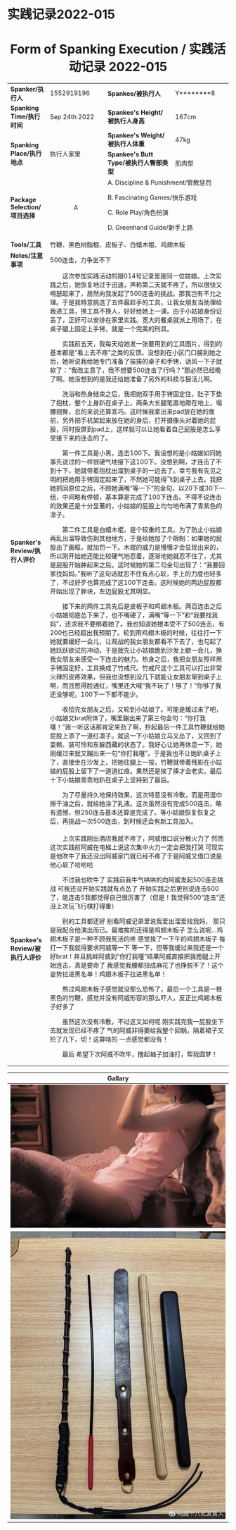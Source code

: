 # 实践记录2022-015

# <center>Form of Spanking Execution / 实践活动记录 2022-015</center>
<table>
    <tr>
        <td><b>Spanker/执行人</b></td>
        <td>1552919196</td>
        <td><b>Spankee/被执行人</b></td>
        <td>Y********8</td>
    </tr>
    <tr>
        <td><b>Spanking Time/执行时间</b></td>
        <td>Sep 24th 2022</td>
        <td><b>Spankee's Height/被执行人身高</b></td>
        <td>167cm</td>
    </tr>
    <tr>
        <td rowspan=2><b>Spanking Place/执行地点</b></td>
        <td rowspan=2>执行人家里</td>
        <td><b>Spankee's Weight/被执行人体重</b></td>
        <td>47kg</td>
    </tr> 
    <tr>
        <td><b>Spankee's Butt Type/被执行人臀部类型</b></td>
        <td>肌肉型</td>
    </tr>
    <tr>
        <td><b>Package Selection/项目选择</b></td>
        <td style="text-align: center;">A</td>
        <td colspan =2>
        A. Discipline & Punishment/管教惩罚

B. Fascinating Games/快乐游戏

C. Role Play/角色扮演

D. Greenhand Guide/新手上路
        </td>
    </tr>
    <tr>
        <td><b>Tools/工具</b></td>
        <td colspan=3>竹鞭、黑色树脂棍、皮板子、白蜡木棍、鸡翅木板</td>
    </tr>
    <tr>
        <td><b>Notes/注意事项</b></td>
        <td colspan=3>500连击，力争坐不下</td>
    </tr>
    <tr>
        <td><b>Spanker's Review/执行人评价</b></td>
        <td colspan=3>&emsp;&emsp;这次参加实践活动的跟014号记录里是同一位姑娘。上次实践之后，她恢复地过于迅速，声称第二天就不疼了，所以很快又嘚瑟起来了，居然向我发起了500连击的挑战。那我岂有不允之理。于是我特意挑选了五件最趁手的工具，让我女朋友当助理给我递工具，换工具不换人，好好给她上一课。由于小姑娘身份证丢了，正好可以安排在家里实践。宽大的餐桌就派上用场了，在桌子腿上固定上手铐，就是一个完美的刑具。

&emsp;&emsp;实践前五天，我每天给她发一张要用到的工具图片，得到的基本都是“看上去不疼”之类的反馈。没想到在小区门口接到她之后，她听说我给她专门准备了挨揍的桌子和手铐，话风一下子就软了：“我改主意了，我不想要500连击了行吗？”那必然已经晚了啊。她没想到的是我还给她准备了另外的科技与狠活儿啊。

&emsp;&emsp;洗浴和热身结束之后，我把她双手用手铐固定住，肚子下垫了抱枕，整个上身趴在桌子上，两条大长腿笔直地蹬在地上，塌腰翘臀，总的来说还算乖巧。这时候我拿出来pad放在她的面前，另外把手机架起来放在她的身后，打开摄像头对着她的屁股，同时投屏到pad上，这样就可以让她看着自己屁股是怎么享受接下来的连击的了。

&emsp;&emsp;第一件工具是小黑，连击100下。我设想的是小姑娘如同她事先说过的一样很硬气地接下这100下。没想到啊，才连击了不到十下，她就带着抱枕出溜到桌子的一边去了。幸亏我有先见之明的把她用手铐固定起来了，不然她可能得飞到桌子上去。我把她抓回原位之后，不顾她满嘴“等一下”的金句，以20下或30下一组，中间略有停顿，基本算是完成了100下连击。不得不说连击的效果还是十分显著的，小姑娘的屁股上均匀地布满了青紫色的凛子。

&emsp;&emsp;第二件工具是白蜡木棍，是个较重的工具。为了防止小姑娘再乱出溜导致伤到其他地方，于是给她加了个限制：如果她的屁股出了画框，就加罚一下。木棍的威力是慢慢才会显现出来的，所以刚开始她还能比较硬气地忍着，逐渐地她就忍不住了，尤其是屁股开始肿起来之后。这时候她的第二句金句出现了：“我要回家找妈妈。”我听了这句话就忍不住有点心软，手上的力度也轻多了，不过好歹也算完成了这100下连击。这时候她的两边屁股都开始出现了肿块，左边屁股尤其明显。

&emsp;&emsp;接下来的两件工具先后是皮板子和鸡翅木板。两百连击之后小姑娘彻底怂下来了，也不嘴硬了，满嘴“等一下”和“我要找我妈”，还求我不要绑着她了。我也知道她根本受不了500连击，有200也已经超出我预期了。轮到用鸡翅木板的时候，往往打一下她就要缓好一会儿，让观战的我女朋友都看不下去了，也勾起了她跃跃欲试的冲动。于是就先让小姑娘跪到沙发上歇一会儿，换我女朋友来感受一下连击的魅力。热身之后，我把女朋友照样用手铐固定好，工具换成了竹戒尺。竹戒尺这个工具可以打出非常火辣的皮疼效果，但我也没想到没几下就能让女朋友窜到桌子上啊，而且憋得脸通红，嘴里还大喊“我不玩了！够了！”你够了我还没够呢，100下一下都不能少。

&emsp;&emsp;收拾完女朋友之后，又轮到小姑娘了。可能是缓过来了吧，小姑娘又brat附体了，嘴里蹦出来了第三句金句：“你打我噻！”我一听这话那肯定来劲了啊，抄起最后一件工具竹鞭就给她屁股上添了一道红凛子。就这一下小姑娘立马又怂了，又回到了耍赖、装可怜和东躲西藏的状态了。我好心让她再休息一下，她刚缓过来就又蹦出来一句“你打我噻”。于是我也不让她趴桌子上了，直接坐在沙发上，把她往腿上一按，竹鞭就带着残影在小姑娘的屁股上留下了一道道红痕。果然还是挨了揍才会老实。最后十下小姑娘乖乖地趴在桌子上坚持到了最后。

&emsp;&emsp;为了尽量持久地保持效果，这次特意没有冷敷，而是用湿巾擦干油之后，就给她涂了乳液。这次虽然没有完成500连击，略有遗憾，但250连击基本还算是完成了。等小姑娘恢复恢复之后，再挑战一次500连击，到时候还会有新工具加入。
        </td>
    </tr>
    <tr>
        <td><b>Spankee's Review/被执行人评价 </b></td>
        <td colspan=3>&emsp;&emsp;上次实践刚出酒店我就不疼了，阿威借口说分散火力了  然而这次实践前阿威在电梯上说这次集中火力一定会把我打哭 可现实是他吹牛了我还没出阿威家门就已经不疼了于是阿威又借口说是他心软了哈哈哈

&emsp;&emsp;不过我也吹牛了 实践前我牛气哄哄的向阿威发起500连击挑战 可我还没开始实践就有点怂了 开始实践之后更别说连击500了，能连击5我都觉得自己很厉害了（但是！我觉得500“连击”还没上次玩飞行棋打得重）

&emsp;&emsp;别的工具都还好 别看阿威记录里说我爱出溜爱找我妈， 那只是我配合他演出而已。最难挨的还得是鸡翅木板子 怎么说呢…鸡翅木板子是一种不顾我死活的疼 感觉挨了一下午的鸡翅木板子 每打一下我就得要求阿威等一下 等一下，但等我缓过来我还是一个好brat！并且挑衅阿威到“你打我噻”结果阿威直接把我摁腿上开始连击，真是要命了 我感觉我腰都扭成麻花了也挣脱不了！这个姿势拉进黑名单！鸡翅木板子拉进黑名单！

&emsp;&emsp;熬过鸡翅木板子感觉就没那么恐怖了，最后一个工具是一根黑色的竹鞭，感觉并没有阿威形容的那么吓人，反正比鸡翅木板子好多了

&emsp;&emsp;虽然这次没有冷敷，不过这又如何呢 刚实践完我一屁股坐下去就发现已经不疼了 气的阿威非得要给我整个回锅，隔着裙子又抡了几下，切！这算啥的 一点感觉都没有！

&emsp;&emsp;最后 希望下次阿威不吹牛，撸起袖子加油打，帮我圆梦！</td>
    </tr>
</table>

|**Gallary**|
|---|
|![日常图](2022-015.jpg "日常")
![工具图](tools-2022-015.jpg "工具")|
